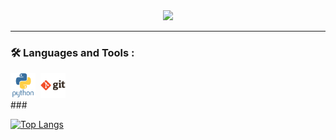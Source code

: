 <div id="header" align="center">
  <img src="https://i.ibb.co/LRcYvK3/gotr00t-wallpaper.png" width="200"/>
</div>

---

### :hammer_and_wrench: Languages and Tools :

<div>
  <img src="https://github.com/devicons/devicon/blob/master/icons/python/python-original-wordmark.svg" title="Python" alt="Python" width="40" height="40"/>&nbsp;
  <img src="https://github.com/devicons/devicon/blob/master/icons/git/git-original-wordmark.svg" title="Git" **alt="Git" width="40" height="40"/>
</div>
###

[![Top Langs](https://github-readme-stats.vercel.app/api/top-langs/?username=gotr00t0day&exclude_repo=github-readme-stats,anuraghazra.github.io)](https://github.com/anuraghazra/github-readme-stats)

